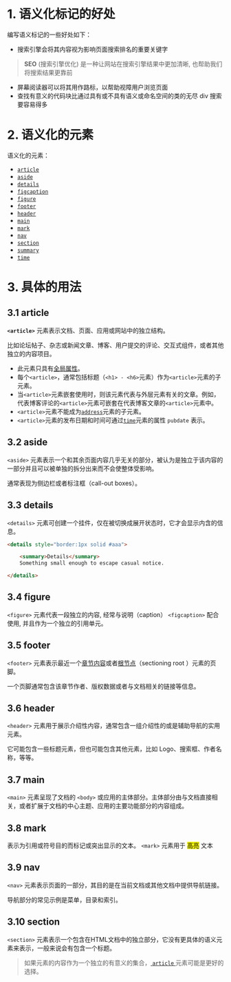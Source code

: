 # 1. 语义化标记的好处

编写语义标记的一些好处如下：

* 搜索引擎会将其内容视为影响页面搜索排名的重要关键字

> **SEO** (搜索引擎优化) 是一种让网站在搜索引擎结果中更加清晰, 也帮助我们将搜索结果更靠前

* 屏幕阅读器可以将其用作路标，以帮助视障用户浏览页面
* 查找有意义的代码块比通过具有或不具有语义或命名空间的类的无尽 div 搜索要容易得多

# 2. 语义化的元素

语义化的元素：

* [`article`](https://developer.mozilla.org/zh-CN/docs/Web/HTML/Element/article)
* [`aside`](https://developer.mozilla.org/zh-CN/docs/Web/HTML/Element/aside)
* [`details`](https://developer.mozilla.org/zh-CN/docs/Web/HTML/Element/details)
* [`figcaption`](https://developer.mozilla.org/zh-CN/docs/Web/HTML/Element/figcaption)
* [`figure`](https://developer.mozilla.org/zh-CN/docs/Web/HTML/Element/figure)
* [`footer`](https://developer.mozilla.org/zh-CN/docs/Web/HTML/Element/footer)
* [`header`](https://developer.mozilla.org/zh-CN/docs/Web/HTML/Element/header)
* [`main`](https://developer.mozilla.org/zh-CN/docs/Web/HTML/Element/main)
* [`mark`](https://developer.mozilla.org/zh-CN/docs/Web/HTML/Element/mark)
* [`nav`](https://developer.mozilla.org/zh-CN/docs/Web/HTML/Element/nav)
* [`section`](https://developer.mozilla.org/zh-CN/docs/Web/HTML/Element/section)
* [`summary`](https://developer.mozilla.org/zh-CN/docs/Web/HTML/Element/summary)
* [`time`](https://developer.mozilla.org/zh-CN/docs/Web/HTML/Element/time)

# 3. 具体的用法

## 3.1 article

**`<article>`** 元素表示文档、页面、应用或网站中的独立结构。

比如论坛帖子、杂志或新闻文章、博客、用户提交的评论、交互式组件，或者其他独立的内容项目。

* 此元素只具有[全局属性](https://developer.mozilla.org/en-US/docs/HTML/Global_attributes)。
* 每个`<article>`，通常包括标题（`<h1> - <h6>`元素）作为`<article>`元素的子元素。
* 当`<article>`元素嵌套使用时，则该元素代表与外层元素有关的文章。例如，代表博客评论的`<article>`元素可嵌套在代表博客文章的`<article>`元素中。
* `<article>`元素不能成为[`address`](https://developer.mozilla.org/zh-CN/docs/Web/HTML/Element/address)元素的子元素。
* `<article>`元素的发布日期和时间可通过[`time`](https://developer.mozilla.org/zh-CN/docs/Web/HTML/Element/time)元素的属性 `pubdate` 表示。

## 3.2 aside

`<aside>` 元素表示一个和其余页面内容几乎无关的部分，被认为是独立于该内容的一部分并且可以被单独的拆分出来而不会使整体受影响。

通常表现为侧边栏或者标注框（call-out boxes）。

## 3.3 details

`<details>` 元素可创建一个挂件，仅在被切换成展开状态时，它才会显示内含的信息。

``` html
<details style="border:1px solid #aaa">

    <summary>Details</summary>
    Something small enough to escape casual notice.

</details>
```

## 3.4 figure

`<figure>` 元素代表一段独立的内容, 经常与说明（caption） `<figcaption>` 配合使用, 并且作为一个独立的引用单元。

## 3.5 footer

`<footer>` 元素表示最近一个[章节内容](https://developer.mozilla.org/en-US/docs/Web/Guide/HTML/Using_HTML_sections_and_outlines#defining_sections_in_html5)或者[根节点](https://developer.mozilla.org/en-US/docs/Web/Guide/HTML/Using_HTML_sections_and_outlines#sectioning_root)（sectioning root ）元素的页脚。

一个页脚通常包含该章节作者、版权数据或者与文档相关的链接等信息。

## 3.6 header

`<header>` 元素用于展示介绍性内容，通常包含一组介绍性的或是辅助导航的实用元素。

它可能包含一些标题元素，但也可能包含其他元素，比如 Logo、搜索框、作者名称，等等。

## 3.7 main

`<main>` 元素呈现了文档的 `<body>` 或应用的主体部分。主体部分由与文档直接相关，或者扩展于文档的中心主题、应用的主要功能部分的内容组成。

## 3.8 mark

表示为引用或符号目的而标记或突出显示的文本。 `<mark>` 元素用于 <mark>高亮</mark> 文本

## 3.9 nav

`<nav>` 元素表示页面的一部分，其目的是在当前文档或其他文档中提供导航链接。

导航部分的常见示例是菜单，目录和索引。

## 3.10 section

`<section>` 元素表示一个包含在HTML文档中的独立部分，它没有更具体的语义元素来表示，一般来说会有包含一个标题。

> 如果元素的内容作为一个独立的有意义的集合，[ `article` ](https://developer.mozilla.org/zh-CN/docs/Web/HTML/Element/article)元素可能是更好的选择。
